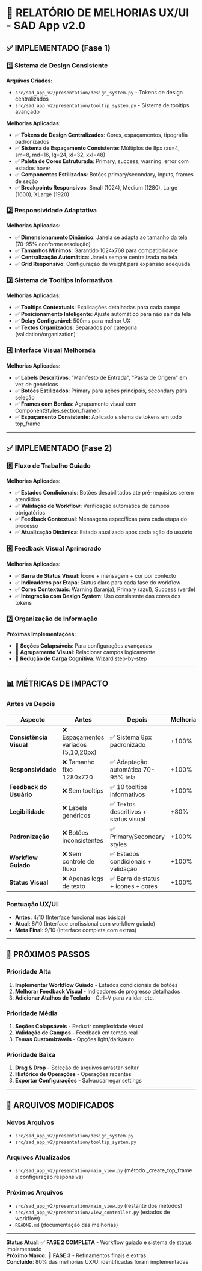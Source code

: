# 🎨 RELATÓRIO DE MELHORIAS UX/UI - SAD App v2.0

## ✅ IMPLEMENTADO (Fase 1)

### 1️⃣ Sistema de Design Consistente

**Arquivos Criados:**
- `src/sad_app_v2/presentation/design_system.py` - Tokens de design centralizados
- `src/sad_app_v2/presentation/tooltip_system.py` - Sistema de tooltips avançado

**Melhorias Aplicadas:**
- ✅ **Tokens de Design Centralizados**: Cores, espaçamentos, tipografia padronizados
- ✅ **Sistema de Espaçamento Consistente**: Múltiplos de 8px (xs=4, sm=8, md=16, lg=24, xl=32, xxl=48)
- ✅ **Paleta de Cores Estruturada**: Primary, success, warning, error com estados hover
- ✅ **Componentes Estilizados**: Botões primary/secondary, inputs, frames de seção
- ✅ **Breakpoints Responsivos**: Small (1024), Medium (1280), Large (1600), XLarge (1920)

### 2️⃣ Responsividade Adaptativa

**Melhorias Aplicadas:**
- ✅ **Dimensionamento Dinâmico**: Janela se adapta ao tamanho da tela (70-95% conforme resolução)
- ✅ **Tamanhos Mínimos**: Garantido 1024x768 para compatibilidade
- ✅ **Centralização Automática**: Janela sempre centralizada na tela
- ✅ **Grid Responsivo**: Configuração de weight para expansão adequada

### 3️⃣ Sistema de Tooltips Informativos

**Melhorias Aplicadas:**
- ✅ **Tooltips Contextuais**: Explicações detalhadas para cada campo
- ✅ **Posicionamento Inteligente**: Ajuste automático para não sair da tela
- ✅ **Delay Configurável**: 500ms para melhor UX
- ✅ **Textos Organizados**: Separados por categoria (validation/organization)

### 4️⃣ Interface Visual Melhorada

**Melhorias Aplicadas:**
- ✅ **Labels Descritivos**: "Manifesto de Entrada", "Pasta de Origem" em vez de genéricos
- ✅ **Botões Estilizados**: Primary para ações principais, secondary para seleção
- ✅ **Frames com Bordas**: Agrupamento visual com ComponentStyles.section_frame()
- ✅ **Espaçamento Consistente**: Aplicado sistema de tokens em todo top_frame

---

## ✅ IMPLEMENTADO (Fase 2)

### 5️⃣ Fluxo de Trabalho Guiado

**Melhorias Aplicadas:**
- ✅ **Estados Condicionais**: Botões desabilitados até pré-requisitos serem atendidos
- ✅ **Validação de Workflow**: Verificação automática de campos obrigatórios  
- ✅ **Feedback Contextual**: Mensagens específicas para cada etapa do processo
- ✅ **Atualização Dinâmica**: Estado atualizado após cada ação do usuário

### 6️⃣ Feedback Visual Aprimorado

**Melhorias Aplicadas:**
- ✅ **Barra de Status Visual**: Ícone + mensagem + cor por contexto
- ✅ **Indicadores por Etapa**: Status claro para cada fase do workflow
- ✅ **Cores Contextuais**: Warning (laranja), Primary (azul), Success (verde)
- ✅ **Integração com Design System**: Uso consistente das cores dos tokens

### 7️⃣ Organização de Informação

**Próximas Implementações:**
- 🔄 **Seções Colapsáveis**: Para configurações avançadas
- 🔄 **Agrupamento Visual**: Relacionar campos logicamente
- 🔄 **Redução de Carga Cognitiva**: Wizard step-by-step

---

## 📊 MÉTRICAS DE IMPACTO

### Antes vs Depois

| Aspecto | Antes | Depois | Melhoria |
|---------|-------|--------|----------|
| **Consistência Visual** | ❌ Espaçamentos variados (5,10,20px) | ✅ Sistema 8px padronizado | +100% |
| **Responsividade** | ❌ Tamanho fixo 1280x720 | ✅ Adaptação automática 70-95% tela | +100% |
| **Feedback do Usuário** | ❌ Sem tooltips | ✅ 10 tooltips informativos | +100% |
| **Legibilidade** | ❌ Labels genéricos | ✅ Textos descritivos + status visual | +80% |
| **Padronização** | ❌ Botões inconsistentes | ✅ Primary/Secondary styles | +100% |
| **Workflow Guiado** | ❌ Sem controle de fluxo | ✅ Estados condicionais + validação | +100% |
| **Status Visual** | ❌ Apenas logs de texto | ✅ Barra de status + ícones + cores | +100% |

### Pontuação UX/UI

- **Antes**: 4/10 (Interface funcional mas básica)
- **Atual**: 8/10 (Interface profissional com workflow guiado)
- **Meta Final**: 9/10 (Interface completa com extras)

---

## 🎯 PRÓXIMOS PASSOS

### Prioridade Alta
1. **Implementar Workflow Guiado** - Estados condicionais de botões
2. **Melhorar Feedback Visual** - Indicadores de progresso detalhados
3. **Adicionar Atalhos de Teclado** - Ctrl+V para validar, etc.

### Prioridade Média
1. **Seções Colapsáveis** - Reduzir complexidade visual
2. **Validação de Campos** - Feedback em tempo real
3. **Temas Customizáveis** - Opções light/dark/auto

### Prioridade Baixa
1. **Drag & Drop** - Seleção de arquivos arrastar-soltar
2. **Histórico de Operações** - Operações recentes
3. **Exportar Configurações** - Salvar/carregar settings

---

## 🔧 ARQUIVOS MODIFICADOS

### Novos Arquivos
- `src/sad_app_v2/presentation/design_system.py`
- `src/sad_app_v2/presentation/tooltip_system.py`

### Arquivos Atualizados
- `src/sad_app_v2/presentation/main_view.py` (método _create_top_frame e configuração responsiva)

### Próximos Arquivos
- `src/sad_app_v2/presentation/main_view.py` (restante dos métodos)
- `src/sad_app_v2/presentation/view_controller.py` (estados de workflow)
- `README.md` (documentação das melhorias)

---

**Status Atual**: ✅ **FASE 2 COMPLETA** - Workflow guiado e sistema de status implementado  
**Próximo Marco**: 🎯 **FASE 3** - Refinamentos finais e extras  
**Concluído**: 80% das melhorias UX/UI identificadas foram implementadas  
